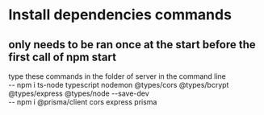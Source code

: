 # Install dependencies commands
## only needs to be ran once at the start before the first call of npm start
type these commands in the folder of server in the command line\
-- npm i ts-node typescript nodemon @types/cors @types/bcrypt @types/express @types/node --save-dev   \
-- npm i @prisma/client cors express prisma   